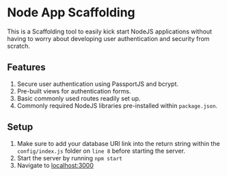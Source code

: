 # Node App Scaffolding 

This is a Scaffolding tool to easily kick start NodeJS applications without having to worry about developing user authentication and security from scratch. 

## Features

1. Secure user authentication using PassportJS and bcrypt.
2. Pre-built views for authentication forms.
3. Basic commonly used routes readily set up.
4. Commonly required NodeJS libraries pre-installed within `package.json`.

## Setup

1. Make sure to add your database URI link into the return string within the `config/index.js` folder on `line 8` before starting the server.
2. Start the server by running `npm start`
3. Navigate to [localhost:3000](http://localhost:3000/)